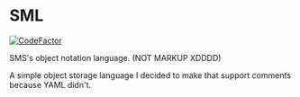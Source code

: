# SML
[![CodeFactor](https://www.codefactor.io/repository/github/true-cc/sml/badge)](https://www.codefactor.io/repository/github/true-cc/sml)

SMS's object notation language. (NOT MARKUP XDDDD)

A simple object storage language I decided to make that support comments because YAML didn't.
